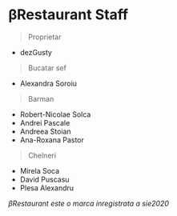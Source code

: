 # βRestaurant Staff


>Proprietar
* dezGusty

> Bucatar sef

* Alexandra Soroiu

> Barman
* Robert-Nicolae Solca
* Andrei Pascale
* Andreea Stoian
* Ana-Roxana Pastor

> Chelneri

* Mirela Soca
* David Puscasu
* Plesa Alexandru


*βRestaurant este o marca inregistrata a sie2020*